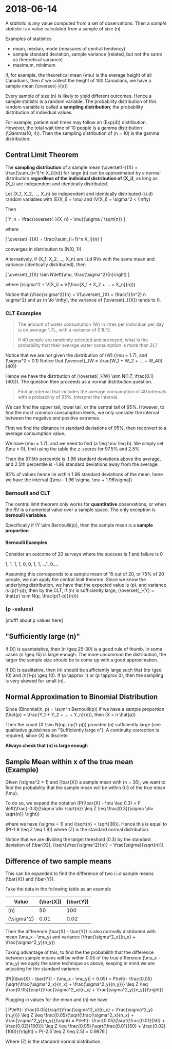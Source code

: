 # 2018-06-14

A *statistic* is any value computed from a set of observations. Then a *sample statistic* is a value calculated from a sample of size \(n\).

Examples of statistics
  
* mean, median, mode (measures of central tendency)
* sample standard deviation, sample variance (related, but not the same as theoretical variance)
* maximum, minimum


If, for example,  the theoretical mean \(\mu\) is the average height of all Canadians, then if we collect the height of 100 Canadians, we have a sample mean \(\overset{-}{x}\)

Every sample of size \(n\) is likely to yield different outcomes. Hence a sample statistic is a random variable. The probability distribution of this random variable is called a **sampling distribution**; the probability distribution of individual values.

For example, patient wait times may follow an \(Exp(4)\) distribution. However, the total wait time of 10 people is a gamma distribution \(\Gamma(10, 4)\). Then the sampling distribution of \(n = 10\) is the gamma distribution.

## Central Limit Theorem

The **sampling distribution** of a sample mean \(\overset{-}{X} = \frac{\sum_{i=1}^n X_i}{n}\) for large \(n\) can be approximated by a normal distribution **regardless of the individual distribution of \(X_i\)**, as long as \(X_i\) are independent and identically distributed.

Let \(X_1, X_2, ..., X_n\) be independent and identically distributed (i.i.d) random variables with \(E(X_i) = \mu\) and \(V(X_i) = \sigma^2 < \infty\)

Then 

\[
Y_n = \frac{\overset{-}{X_n} - \mu}{\sigma / \sqrt{n}}
\]

where

\[
\overset{-}{X} = \frac{\sum_{i=1}^n X_i}{n}
\]

converges in distribution to \(N(0, 1)\)

Alternatively, if \(X_1, X_2, ..., X_n\) are i.i.d RVs with the same mean and variance (identically distributed), then

\[
\overset{\_}{X} \sim N\left(\mu, \frac{\sigma^2}{n}\right)
\]

where \(\sigma^2 = V(X_i) = V(\frac{X_1 + X_2 + ... + X_n}{n})\)

Notice that \(\frac{\sigma^2}{n} = V(\overset{\_}X) = \frac{1}{n^2} n \sigma^2\) and as \(n \to \infty\), the variance of \(\overset{\_}{X}\) tends to 0.


### CLT Examples

> The amount of water consumption \(W\) in litres per individual per day is on average 1.7L, with a variance of 0.1L^2.
>
> If 40 people are randomly selected and surveyed, what is the probability that their average water consumption is more than 2L?

Notice that we are not given the distribution of \(W\).\(\mu = 1.7\), and \(\sigma^2 = 0.1\) Notice that \(\overset{\_}W = \frac{W_1 + W_2 + ... + W_40}{40}\)

Hence we have the distrbution of \(\overset{\_}{W} \sim N(1.7, \frac{0.1}{40})\). The question then proceeds as a normal distribution question.

> Find an interval that includes the average consumption of 40 intervals with a probability of 95%. Interpret the interval.

We can find the upper tail, lower tail, or the central tail of 95%. However, to find the most common consumption levels, we only consider the interval between the negative and positive extremes.

FIrst we find the distance in standard deviations of 95%, then reconvert to a average consumption value..

We have \(\mu = 1.7\), and we need to find \(a \leq \mu \leq b\). We simply set \(\mu = 0\), find using the table the z-scores for 97.5% and 2.5%

Then the 97.5th percentile is .1.96 standard deviations above the average, and 2.5th percentile is -1.96 standard deviations away from the average.


95% of values hence lie within 1.96 standard deviations of the mean, hene we have the interval \([\mu - 1.96 \sigma, \mu + 1.96\sigma]\)

### Bernoulli and CLT

The central limit theorem only works for **quantitative** observations, or when the RV is a numerical value over a sample space. The only exception is **bernoulli variables**.


Specifically if \(Y \sim Bernoulli(p)\), then the sample mean is a **sample proportion**. 

#### Bernoulli Examples

Consider an outcome of 20 surveys where the success is 1 and failure is 0

1, 1, 1, 1, 0, 0, 1, 1, ...1, 0....

Assuming this corresponds to a sample mean of 15 out of 20, or 75% of 20 people, we can apply the central limit theorem. Since we know the underlying distribution, we have that the expected value is \(p\), and variance is \(p(1-p)\), then by the CLT, if \(n\) is sufficiently large, \(\overset{\_}{Y} = \hat{p} \sim N(p, \frac{p(1-p)}{n})\)

### (p -values)

[stufff about p values here]

## "Sufficiently large \(n\)"

If \(X\) is quantatative, then \(n \geq 25-30\) is a good rule of thumb. In some cases \(n \geq 15\) is large enough. The more uncommon the distribution, the larger the sample size should be to come up with a good approximation. 

If \(X\) is qualitative, then \(n\) should be sufficiently large such that \(np \geq 10\) and \(n(1-p) \geq 10\). If \(p \approx 1\) or \(p \approx 0\), then the sampling is very skewed for small \(n\).

## Normal Approximation to Binomial Distribution
Since \(Binomial(n, p) = \sum^n Bernoulli(p)\) if we have a sample proportion \(\hat{p} = \frac{Y_1 + Y_2 + ... + Y_n}{n}\), then \(X = n \hat{p}\)

Then the count \(X \sim N(np, np(1-p))\) provided \(n\) sufficiently large (see qualitative guidelines on "Sufficiently large n"). A continuity correction is required, since \(X\) is discrete.

**Always check that \(n\) is large enough**

## Sample Mean within x of the true mean (Example)

GIven \(\sigma^2 = 1\) and \(\bar{X}\) a sample mean with \(n = 36\), we want to find the probability that the sample mean will be within 0.3 of the true mean \(\mu\).

To do so, we expand the notation \(P(|\bar{X} - \mu \leq 0.3) = P \left(\frac{-0.3}{\sigma \div \sqrt{n}} \leq Z \leq \frac{0.3}{\sigma \div \sqrt{n}} \right)\)

where we have \(\sigma = 1\) and \(\sqrt{n} = \sqrt{36}\). Hence this is equal to \(P(-1.8 \leq Z \leq 1.8)\) where \(Z\) is the standard normal distribution.

Notice that we are dividing the target threshold (0.3) by the standard deviation of \(\bar{X}\), \(\sqrt{\frac{\sigma^2}{n}} = \frac{\sigma}{\sqrt{n}}\)

## Difference of two sample means

This can be expanded to find the difference of two i.i.d sample means \(\bar{X}\) and \(\bar{Y}\).

Take the data in the following table as an example

|Value|\(\bar{X}\)|\(\bar{Y}\)|
|--|---|---|
|\(n\)|50|100|
|\(\sigma^2\)|0.01|0.02|

Then the difference \(\bar{X}  - \bar{Y}\) is also normally distributed with mean \(\mu_x - \mu_y\) and variance \(\frac{\sigma^2_x}{n_x} + \frac{\sigma^2_y}{n_y}\)

Taking advantage of this, to find the the probabilith that the difference between sample means will be within 0.05 of the true difference \(\mu_x - \mu_y\) we apply the same technique as above, keeping in mind we are adjusting for the standard variance.

\[P(|(\bar{X} - \bar{Y}) - (\mu_x - \mu_y)| < 0.05) = P\left(- \frac{0.05}{\sqrt{\frac{\sigma^2_x}{n_x} + \frac{\sigma^2_y}{n_y}}} \leq Z \leq \frac{0.05}{\sqrt{\frac{\sigma^2_x}{n_x} + \frac{\sigma^2_y}{n_y}}}\right)\]


Plugging in values for the mean and \(n\) we have

\[
P\left(- \frac{0.05}{\sqrt{\frac{\sigma^2_x}{n_x} + \frac{\sigma^2_y}{n_y}}} \leq Z \leq \frac{0.05}{\sqrt{\frac{\sigma^2_x}{n_x} + \frac{\sigma^2_y}{n_y}}}\right) =
P\left(- \frac{0.05}{\sqrt{\frac{0.01}{50} + \frac{0.02}{100}}} \leq Z \leq \frac{0.05}{\sqrt{\frac{0.01}{50} + \frac{0.02}{100}}}\right) = 
P(-2.5 \leq Z \leq 2.5) = 0.9876
\]

Where \(Z\) is the standard normal distribution.


